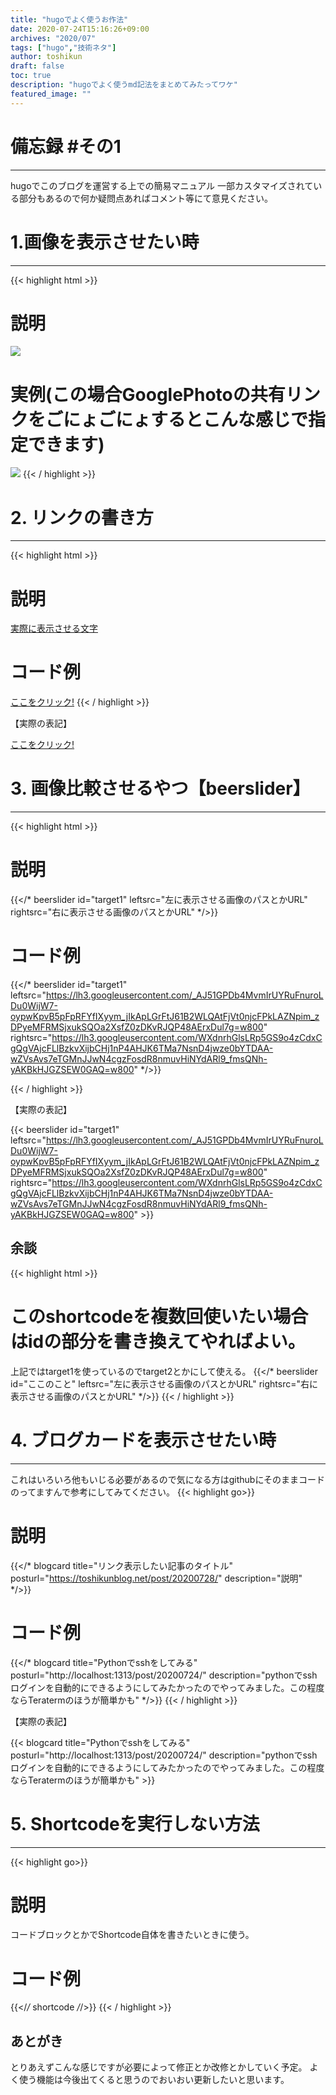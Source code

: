 ```yaml
---
title: "hugoでよく使うお作法"
date: 2020-07-24T15:16:26+09:00
archives: "2020/07"
tags: ["hugo","技術ネタ"]
author: toshikun
draft: false
toc: true
description: "hugoでよく使うmd記法をまとめてみたってワケ"
featured_image: ""
---
```


# 備忘録 #その1
---
hugoでこのブログを運営する上での簡易マニュアル
一部カスタマイズされている部分もあるので何か疑問点あればコメント等にて意見ください。

# 1.画像を表示させたい時
---
{{< highlight html >}}
# 説明
<img src="画像のファイルパスやURLリンク" >

# 実例(この場合GooglePhotoの共有リンクをごにょごにょするとこんな感じで指定できます)
<img src="https://lh3.googleusercontent.com/3np0r5NmmnuuEoiF0-r28WTSDDsvN1-0oR3KugoLzIxjqd3cE2Olqzyw65D0LDFPx_tNSlyY_1LkNNOPFRvAjOOV0v1ZGJ5WAF6CsOUIjHTI8Dd3jBcFeqbUkz859pRlaQQFf-c4wA=w825" >
{{< / highlight >}}

# 2. リンクの書き方
---
{{< highlight html >}}
# 説明
[実際に表示させる文字](アクセスする先のリンク)

# コード例
[ここをクリック!](https://twitter.com/toshikun_photo)
{{< / highlight >}}

【実際の表記】

[ここをクリック!](https://twitter.com/toshikun_photo)


# 3. 画像比較させるやつ【beerslider】
---
{{< highlight html >}}
# 説明
{{</* beerslider id="target1" leftsrc="左に表示させる画像のパスとかURL" rightsrc="右に表示させる画像のパスとかURL" */>}}

# コード例

{{</* beerslider id="target1" leftsrc="https://lh3.googleusercontent.com/_AJ51GPDb4MvmIrUYRuFnuroLDu0WijW7-oypwKpvB5pFpRFYfIXyym_jIkApLGrFtJ61B2WLQAtFjVt0njcFPkLAZNpim_zDPyeMFRMSjxukSQOa2XsfZ0zDKvRJQP48AErxDul7g=w800"
rightsrc="https://lh3.googleusercontent.com/WXdnrhGlsLRp5GS9o4zCdxCgQgVAjcFLlBzkvXijbCHj1nP4AHJK6TMa7NsnD4jwze0bYTDAA-wZVsAvs7eTGMnJJwN4cgzFosdR8nmuvHiNYdARl9_fmsQNh-yAKBkHJGZSEW0GAQ=w800" */>}}

{{< / highlight >}}

【実際の表記】

{{< beerslider id="target1" leftsrc="https://lh3.googleusercontent.com/_AJ51GPDb4MvmIrUYRuFnuroLDu0WijW7-oypwKpvB5pFpRFYfIXyym_jIkApLGrFtJ61B2WLQAtFjVt0njcFPkLAZNpim_zDPyeMFRMSjxukSQOa2XsfZ0zDKvRJQP48AErxDul7g=w800" rightsrc="https://lh3.googleusercontent.com/WXdnrhGlsLRp5GS9o4zCdxCgQgVAjcFLlBzkvXijbCHj1nP4AHJK6TMa7NsnD4jwze0bYTDAA-wZVsAvs7eTGMnJJwN4cgzFosdR8nmuvHiNYdARl9_fmsQNh-yAKBkHJGZSEW0GAQ=w800" >}}

## 余談
{{< highlight html >}}

# このshortcodeを複数回使いたい場合はidの部分を書き換えてやればよい。
上記ではtarget1を使っているのでtarget2とかにして使える。
{{</* beerslider id="ここのこと" leftsrc="左に表示させる画像のパスとかURL" rightsrc="右に表示させる画像のパスとかURL" */>}}
{{< / highlight >}}

# 4. ブログカードを表示させたい時
---
これはいろいろ他もいじる必要があるので気になる方はgithubにそのままコードのってますんで参考にしてみてください。
{{< highlight go>}}
# 説明
{{</* blogcard title="リンク表示したい記事のタイトル" posturl="https://toshikunblog.net/post/20200728/" description="説明" */>}}
# コード例
{{</* blogcard title="Pythonでsshをしてみる" posturl="http://localhost:1313/post/20200724/" description="pythonでsshログインを自動的にできるようにしてみたかったのでやってみました。この程度ならTeratermのほうが簡単かも" */>}}
{{< / highlight >}}

 【実際の表記】

{{< blogcard title="Pythonでsshをしてみる" posturl="http://localhost:1313/post/20200724/" description="pythonでsshログインを自動的にできるようにしてみたかったのでやってみました。この程度ならTeratermのほうが簡単かも" >}}


# 5. Shortcodeを実行しない方法
---
{{< highlight go>}}
# 説明
コードブロックとかでShortcode自体を書きたいときに使う。

# コード例
{{</*/* shortcode */*/>}}
{{< / highlight >}}

## あとがき
とりあえずこんな感じですが必要によって修正とか改修とかしていく予定。
よく使う機能は今後出てくると思うのでおいおい更新したいと思います。
